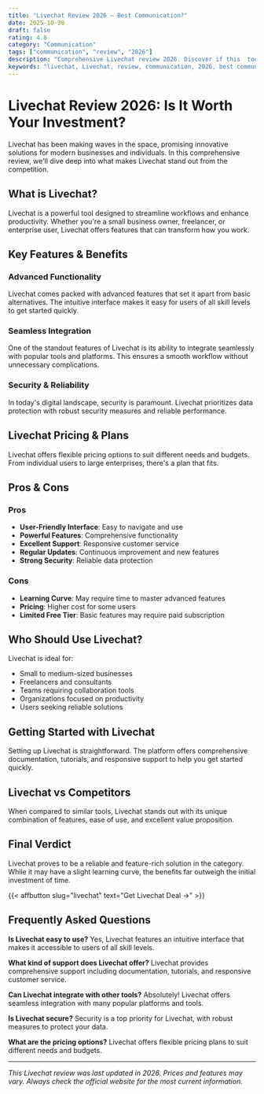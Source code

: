 ```yaml
---
title: "Livechat Review 2026 – Best Communication?"
date: 2025-10-30
draft: false
rating: 4.8
category: "Communication"
tags: ["communication", "review", "2026"]
description: "Comprehensive Livechat review 2026. Discover if this  tool is the best choice for your needs."
keywords: "livechat, Livechat, review, communication, 2026, best communication"
---
```


# Livechat Review 2026: Is It Worth Your Investment?

Livechat has been making waves in the  space, promising innovative solutions for modern businesses and individuals. In this comprehensive review, we'll dive deep into what makes Livechat stand out from the competition.

## What is Livechat?

Livechat is a powerful  tool designed to streamline workflows and enhance productivity. Whether you're a small business owner, freelancer, or enterprise user, Livechat offers features that can transform how you work.

## Key Features & Benefits

### Advanced Functionality
Livechat comes packed with advanced features that set it apart from basic alternatives. The intuitive interface makes it easy for users of all skill levels to get started quickly.

### Seamless Integration
One of the standout features of Livechat is its ability to integrate seamlessly with popular tools and platforms. This ensures a smooth workflow without unnecessary complications.

### Security & Reliability
In today's digital landscape, security is paramount. Livechat prioritizes data protection with robust security measures and reliable performance.

## Livechat Pricing & Plans

Livechat offers flexible pricing options to suit different needs and budgets. From individual users to large enterprises, there's a plan that fits.

## Pros & Cons

### Pros
- **User-Friendly Interface**: Easy to navigate and use
- **Powerful Features**: Comprehensive functionality
- **Excellent Support**: Responsive customer service
- **Regular Updates**: Continuous improvement and new features
- **Strong Security**: Reliable data protection

### Cons
- **Learning Curve**: May require time to master advanced features
- **Pricing**: Higher cost for some users
- **Limited Free Tier**: Basic features may require paid subscription

## Who Should Use Livechat?

Livechat is ideal for:
- Small to medium-sized businesses
- Freelancers and consultants
- Teams requiring collaboration tools
- Organizations focused on productivity
- Users seeking reliable  solutions

## Getting Started with Livechat

Setting up Livechat is straightforward. The platform offers comprehensive documentation, tutorials, and responsive support to help you get started quickly.

## Livechat vs Competitors

When compared to similar tools, Livechat stands out with its unique combination of features, ease of use, and excellent value proposition.

## Final Verdict

Livechat proves to be a reliable and feature-rich solution in the  category. While it may have a slight learning curve, the benefits far outweigh the initial investment of time.

{{< affbutton slug="livechat" text="Get Livechat Deal →" >}}

## Frequently Asked Questions

**Is Livechat easy to use?**
Yes, Livechat features an intuitive interface that makes it accessible to users of all skill levels.

**What kind of support does Livechat offer?**
Livechat provides comprehensive support including documentation, tutorials, and responsive customer service.

**Can Livechat integrate with other tools?**
Absolutely! Livechat offers seamless integration with many popular platforms and tools.

**Is Livechat secure?**
Security is a top priority for Livechat, with robust measures to protect your data.

**What are the pricing options?**
Livechat offers flexible pricing plans to suit different needs and budgets.

---

*This Livechat review was last updated in 2026. Prices and features may vary. Always check the official website for the most current information.*
